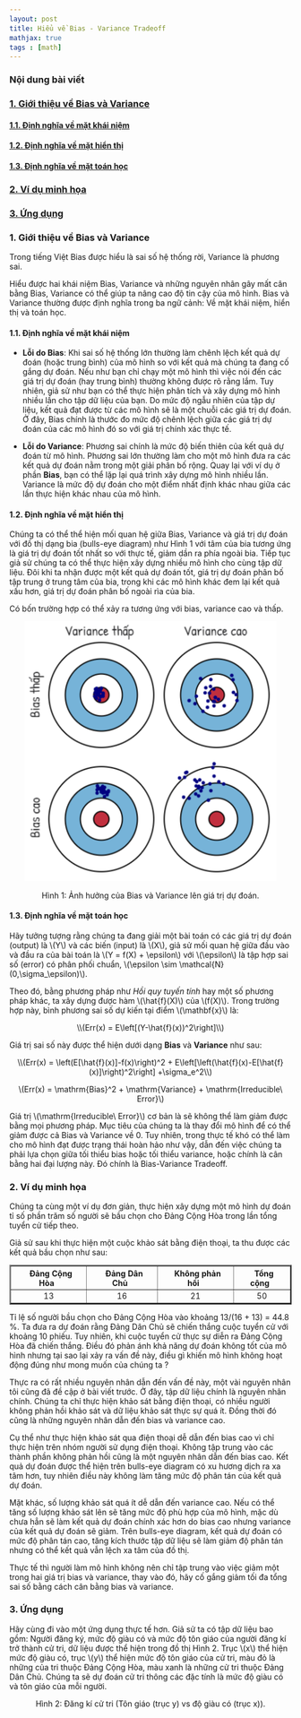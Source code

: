 ```yaml
---
layout: post
title: Hiểu về Bias - Variance Tradeoff
mathjax: true
tags : [math]
---
```


### Nội dung bài viết
<!-- TOC -->
### <a href="#-gioi-thieu-ve-bias-variance"> 1. Giới thiệu về Bias và Variance</a> 
#### <a href="#-dinh-nghia-ve-khai-niem"> 1.1. Định nghĩa về mặt khái niệm</a>
#### <a href="#-dinh-nghia-ve-hien-thi"> 1.2. Định nghĩa về mặt hiển thị</a>
#### <a href="#-dinh-nghia-ve-toan-hoc"> 1.3. Định nghĩa về mặt toán học</a>
### <a href="#-vi-du-minh-hoa"> 2. Ví dụ minh họa</a>
### <a href="#-ung-dung"> 3. Ứng dụng</a> 
<!-- End TOC -->

<a name="-gioi-thieu-ve-bias-variance"></a>

### 1. Giới thiệu về Bias và Variance

Trong tiếng Việt Bias được hiểu là sai số hệ thống rời, Variance là phương sai.

Hiểu được hai khái niệm Bias, Variance và những nguyên nhân gây mất cân bằng Bias, Variance có thể giúp ta nâng cao độ tin cậy của mô 
hình. Bias và Variance thường được định nghĩa trong ba ngữ cảnh: Về mặt khái niệm, hiển thị và toán học.

<a name="-dinh-nghia-ve-khai-niem"></a>

#### 1.1. Định nghĩa về mặt khái niệm

  * __Lỗi do Bias__: Khi sai số hệ thống lớn thường làm chênh lệch kết quả dự đoán (hoặc trung bình) của mô hình so với kết quả mà chúng ta đang cố gắng dự đoán. Nếu như bạn chỉ chạy một mô hình thì việc nói đến các giá trị dự đoán (hay trung bình) thường không được rõ rằng lắm. Tuy nhiên, giả sử như bạn có thể thực hiện phân tích và xây dựng mô hình nhiều lần cho tập dữ liệu của bạn. Do mức độ ngẫu nhiên của  tập dự liệu, kết quả đạt được từ các mô hình sẽ là một chuỗi các giá trị dự đoán. Ở đây, Bias chính là thước đo mức độ chênh lệch giữa các giá trị dự đoán của các mô hình đó so với giá trị chính xác thực tế.
  
  * __Lỗi do Variance__: Phương sai chính là mức độ biến thiên của kết quả dự đoán từ mô hình. Phương sai lớn thường làm cho một mô hình đưa ra các kết quả dự đoán nằm trong một giải phân bố rộng. Quay lại với ví dụ ở phần __Bias__, bạn có thể lặp lại quá trình xây dựng mô hình nhiều lần. Variance là mức độ dự đoán cho một điểm nhất định khác nhau giữa các lần thực hiện khác nhau của mô hình.

<a name="-dinh-nghia-ve-hien-thi"></a>

#### 1.2. Định nghĩa về mặt hiển thị

Chúng ta có thể thể hiện mối quan hệ giữa Bias, Variance và giá trị dự đoán với đồ thị dạng bia (bulls-eye diagram) như Hình 1 với tâm của bia tương ứng là giá trị dự đoán tốt nhất so với thực tế, giảm dần ra phía ngoài bia. Tiếp tục giả sử chúng ta có thể thực hiện xây dựng nhiều mô hình cho cùng tập dữ liệu. Đôi khi ta nhận được một kết quả dự đoán tốt, giá trị dự đoán phân bố tập trung ở trung tâm của bia, trong khi các mô hình khác đem lại kết quả xấu hơn, giá trị dự đoán phân bố ngoài rìa của bia.

Có bốn trường hợp có thể xảy ra tương ứng với bias, variance cao và thấp.

<center><img src="/img/bias_variance/bulls-eye.png" alt="img" style="width: 450px;"/></center>
<center><p>Hình 1: Ảnh hưởng của Bias và Variance lên giá trị dự đoán.</p></center>

<!-- <div style="text-align:center" markdown="1"> -->
<!--   <img src="/img/bias_variance/bulls-eye.png" alt="img" style="width: 450px;"/> -->
<!--   <div class="caption"> -->
<!--     Hình 1: Ảnh hưởng của Bias và Variance lên giá trị dự đoán. -->
<!--  </div> -->
<!-- </div> -->

<a name="-dinh-nghia-ve-toan-hoc"></a>

#### 1.3. Định nghĩa về mặt toán học

Hãy tưởng tượng rằng chúng ta đang giải một bài toán có các giá trị dự đoán (output) là \\(Y\\) và các biến (input) là \\(X\\), giả sử mối quan hệ giữa đầu vào và đầu ra của bài toán là \\(Y = f(X) + \epsilon\\) với \\(\epsilon\\) là tập hợp sai số (error) có phân phối chuẩn, \\(\epsilon \sim \mathcal{N}(0,\sigma_\epsilon)\\).

Theo đó, bằng phương pháp như _Hồi quy tuyến tính_ hay một số phương pháp khác, ta xây dựng được hàm \\(\hat{f}(X)\\) của \\(f(X)\\). Trong trường hợp này, bình phương sai số dự kiến tại điểm \\(\mathbf{x}\\) là:

<div style="text-align:center" markdown="1">
\\(Err(x) = E\left[(Y-\hat{f}(x))^2\right]\\)
</div>

Giá trị sai số này được thể hiện dưới dạng __Bias__ và __Variance__ như sau:

<div style="text-align:center" markdown="1">
\\(Err(x) = \left(E[\hat{f}(x)]-f(x)\right)^2 + E\left[\left(\hat{f}(x)-E[\hat{f}(x)]\right)^2\right] +\sigma_e^2\\)

\\(Err(x) = \mathrm{Bias}^2 + \mathrm{Variance} + \mathrm{Irreducible\ Error}\\)
</div>

Giá trị \\(\mathrm{Irreducible\ Error}\\) cơ bản là sẽ không thể làm giảm được bằng mọi phương pháp. Mục tiêu của chúng ta là thay đổi mô hình để có thể giảm được cả Bias và Variance về 0. Tuy nhiên, trong thực tế khó có thể làm cho mô hình đạt được trạng thái hoàn hảo như vậy, dẫn đến việc chúng ta phải lựa chọn giữa tối thiểu bias hoặc tối thiểu variance, hoặc chính là cân bằng hai đại lượng này. Đó chính là Bias-Variance Tradeoff.

<a name="-vi-du-minh-hoa">

### 2. Ví dụ minh họa

Chúng ta cùng một ví dụ đơn giản, thực hiện xây dựng một mô hình dự đoán tỉ số phần trăm số người sẽ bầu chọn cho Đảng Cộng Hòa trong lần tổng tuyển cử tiếp theo.

Giả sử sau khi thực hiện một cuộc khảo sát bằng điện thoại, ta thu được các kết quả bầu chọn như sau:

<div style="text-align:center">
<table align="center" border="2">
<thead>
<tr>
<th>&nbsp;&nbsp;Đảng Cộng Hòa&nbsp;&nbsp;</th>
<th>&nbsp;&nbsp;Đảng Dân Chủ&nbsp;&nbsp;</th>
<th>&nbsp;&nbsp;Không phản hồi&nbsp;&nbsp;</th>
<th>&nbsp;&nbsp;Tổng cộng&nbsp;&nbsp;</th>
</tr>
</thead>
<tbody>
<tr>
<td>13</td>
<td>16</td>
<td>21</td>
<td>50</td>
</tr>
</tbody>
</table>
</div>

Tỉ lệ số người bầu chọn cho Đảng Cộng Hòa vào khoảng 13/(16 + 13) = 44.8 %. Ta đưa ra dự đoán rằng Đảng Dân Chủ sẽ chiến thắng cuộc tuyển cử với khoảng 10 phiếu. Tuy nhiên, khi cuộc tuyển cử thực sự diễn ra Đảng Cộng Hòa đã chiến thắng. Điều đó phản ánh khả năng dự đoán không tốt của mô hình nhưng tại sao lại xảy ra vấn đề này, điều gì khiến mô hình không hoạt động đúng như mong muốn của chúng ta ?

Thực ra có rất nhiều nguyên nhân dẫn đến vấn đề này, một vài nguyên nhân tôi cũng đã đề cập ở bài viết trước. Ở đây, tập dữ liệu chính là nguyên nhân chính. Chúng ta chỉ thực hiện khảo sát bằng điện thoại, có nhiều người không phản hồi khảo sát và dữ liệu khảo sát thực sự quá ít. Đồng thời đó cũng là những nguyên nhân dẫn đến bias và variance cao.

Cụ thể như thực hiện khảo sát qua điện thoại dễ dẫn đến bias cao vì chỉ thực hiện trên nhóm người sử dụng điện thoại. Không tập trung vào các thành phần không phản hồi cũng là một nguyên nhân dẫn đến bias cao. Kết quả dự đoán được thể hiện trên bulls-eye diagram có xu hương dịch ra xa tâm hơn, tuy nhiên điều này không làm tăng mức độ phân tán của kết quả dự đoán.

Mặt khác, số lượng khảo sát quá ít dễ dẫn đến variance cao. Nếu có thể tăng số lượng khảo sát lên sẽ tăng mức độ phù hợp của mô hình, mặc dù chưa hẳn sẽ làm kết quả dự đoán chính xác hơn do bias cao nhưng variance của kết quả dự đoán sẽ giảm. Trên bulls-eye diagram, kết quả dự đoán có mức độ phân tán cao, tăng kích thước tập dữ liệu sẽ làm giảm độ phân tán nhưng có thể kết quả vẫn lệch xa tâm của đồ thị.

Thực tế thì người làm mô hình không nên chỉ tập trung vào việc giảm một trong hai giá trị bias và variance, thay vào đó, hãy cố gắng giảm tối đa tổng sai số bằng cách cân bằng bias và variance.

<a name="-ung-dung">

### 3. Ứng dụng

Hãy cùng đi vào một ứng dụng thực tế hơn. Giả sử ta có tập dữ liệu bao gồm: Người đăng ký, mức độ giàu có và mức độ tôn giáo của người đăng kí trở thành cử tri, dữ liệu được thể hiện trong đồ thị Hình 2. Trục \\(x\\) thể hiện mức độ giàu có, trục \\(y\\) thể hiện mức độ tôn giáo của cử tri, màu đỏ là những của tri thuộc Đảng Cộng Hòa, màu xanh là những cử tri thuộc Đảng Dân Chủ. Chúng ta sẽ dự đoán cử tri thông các đặc tính là mức độ giàu có và tôn giáo của mỗi người.



<center><p>Hình 2: Đăng kí cử tri (Tôn giáo (trục y) vs độ giàu có (trục x)).</p></center>







